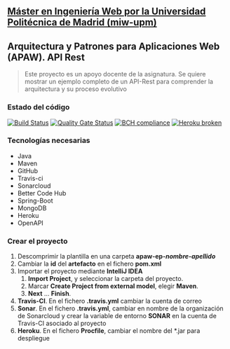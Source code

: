 ## [Máster en Ingeniería Web por la Universidad Politécnica de Madrid (miw-upm)](http://miw.etsisi.upm.es)
## Arquitectura y Patrones para Aplicaciones Web (APAW). API Rest
> Este proyecto es un apoyo docente de la asignatura. Se quiere mostrar un ejemplo completo de un API-Rest para comprender la arquitectura y su proceso evolutivo

### Estado del código
[![Build Status](https://travis-ci.org/Mary-Tarapuez/apaw-ep-tarapuezmary.svg?branch=develop)](https://travis-ci.org/Mary-Tarapuez/apaw-ep-tarapuezmary)
[![Quality Gate Status](https://sonarcloud.io/api/project_badges/measure?project=es.upm.miw%3Aapaw-ep-tarapuezmary&metric=alert_status)](https://sonarcloud.io/dashboard?id=es.upm.miw%3Aapaw-ep-tarapuezmary)
[![BCH compliance](https://bettercodehub.com/edge/badge/Mary-Tarapuez/apaw-ep-tarapuezmary?branch=develop)](https://bettercodehub.com/)
[![Heroku broken](https://apaw-ep-tarapuezmary.herokuapp.com/system/version-badge)](https://apaw-ep-tarapuezmary.herokuapp.com/swagger-ui.html)
### Tecnologías necesarias
* Java
* Maven
* GitHub
* Travis-ci
* Sonarcloud
* Better Code Hub
* Spring-Boot
* MongoDB
* Heroku
* OpenAPI

### Crear el proyecto
1. Descomprimir la plantilla en una carpeta **apaw-ep-_nombre-apellido_**
1. Cambiar la **id** del **artefacto** en el fichero **pom.xml**
1. Importar el proyecto mediante **IntelliJ IDEA**
   1. **Import Project**, y seleccionar la carpeta del proyecto.
   1. Marcar **Create Project from external model**, elegir **Maven**.
   1. **Next** … **Finish**.
1. **Travis-CI**. En el fichero **.travis.yml** cambiar la cuenta de correo
1. **Sonar**. En el fichero **.travis.yml**, cambiar en nombre de la organización de Sonarcloud 
y crear la variable de entorno **SONAR** en la cuenta de Travis-CI asociado al proyecto
1. **Heroku**. En el fichero **Procfile**, cambiar el nombre del *.jar para despliegue

